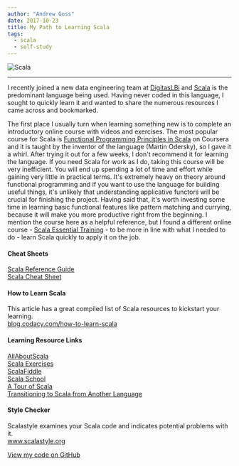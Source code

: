 ```yaml
---
author: "Andrew Goss"
date: 2017-10-23
title: My Path to Learning Scala
tags:
  - scala
  - self-study
---
```

![Scala](/img/post/scala.png "Scala")<br>
<hr>

I recently joined a new data engineering team at <a href="http://www.digitaslbi.com/us" target="_blank">DigitasLBi</a> and <a href="http://scala-lang.org" target="_blank">Scala</a> is the predominant language being used. Having never coded in this language, I sought to quickly learn it and wanted to share the numerous resources I came across and bookmarked.

The first place I usually turn when learning something new is to complete an introductory online course with videos and exercises. The most popular course for Scala is <a href="https://www.coursera.org/learn/progfun1" target="_blank">Functional Programming Principles in Scala</a> on Coursera and it is taught by the inventor of the language (Martin Odersky), so I gave it a whirl. After trying it out for a few weeks, I don't recommend it for learning the language. If you need Scala for work as I do, taking this course will be very inefficient. You will end up spending a lot of time and effort while gaining very little in practical terms. It's extremely heavy on theory around functional programming and if you want to use the language for building useful things, it's unlikely that understanding applicative functors will be crucial for finishing the project. Having said that, it's worth investing some time in learning basic functional features like pattern matching and currying, because it will make you more productive right from the beginning. I mention the course here as a helpful reference, but I found a different online course - <a href="https://www.lynda.com/Scala-tutorials/Scala-Essential-Training/574693-2.html" target="_blank">Scala Essential Training</a> - to be more in line with what I needed to do - learn Scala quickly to apply it on the job.

#### Cheat Sheets
<a href="/docs/scala_reference_guide.pdf" target="_blank">Scala Reference Guide</a><br>
<a href="https://alvinalexander.com/scala/scala-cheat-sheet-reference-examples" target="_blank">Scala Cheat Sheet</a><br>

#### How to Learn Scala
This article has a great compiled list of Scala resources to kickstart your learning.<br>
<a href="https://blog.codacy.com/how-to-learn-scala-cb53c5eb5ff6" target="_blank">blog.codacy.com/how-to-learn-scala</a>

#### Learning Resource Links

<a href="http://allaboutscala.com" target="_blank">AllAboutScala</a><br>
<a href="https://www.scala-exercises.org" target="_blank">Scala Exercises</a><br>
<a href="https://scalafiddle.io" target="_blank">ScalaFiddle</a><br>
<a href="http://twitter.github.io/scala_school" target="_blank">Scala School</a><br>
<a href="http://docs.scala-lang.org/tour/tour-of-scala.html" target="_blank">A Tour of Scala</a><br>
<a href="https://blog.redelastic.com/transitioning-to-scala-d1818f25b2b7" target="_blank">Transitioning to Scala from Another Language</a>

#### Style Checker
Scalastyle examines your Scala code and indicates potential problems with it.<br>
<a href="http://www.scalastyle.org" target="_blank">www.scalastyle.org</a>

<a href="https://github.com/andrewrgoss/learning-scala" class="btn" target="_blank">View my code on GitHub</a>